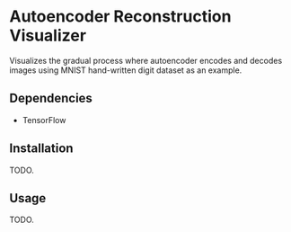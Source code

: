 # Autoencoder Reconstruction Visualizer

Visualizes the gradual process where autoencoder encodes and decodes images
using MNIST hand-written digit dataset as an example.

## Dependencies

- TensorFlow

## Installation

TODO.

## Usage

TODO.
